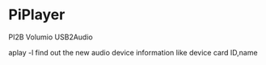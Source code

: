 # PiPlayer

PI2B
Volumio
USB2Audio

aplay -l find out the new audio device information like device card ID,name


